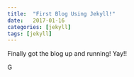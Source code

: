 ```yaml
---
title:  "First Blog Using Jekyll!"
date:   2017-01-16
categories: [jekyll]
tags: [jekyll]
---
```

Finally got the blog up and running! Yay!!

G
